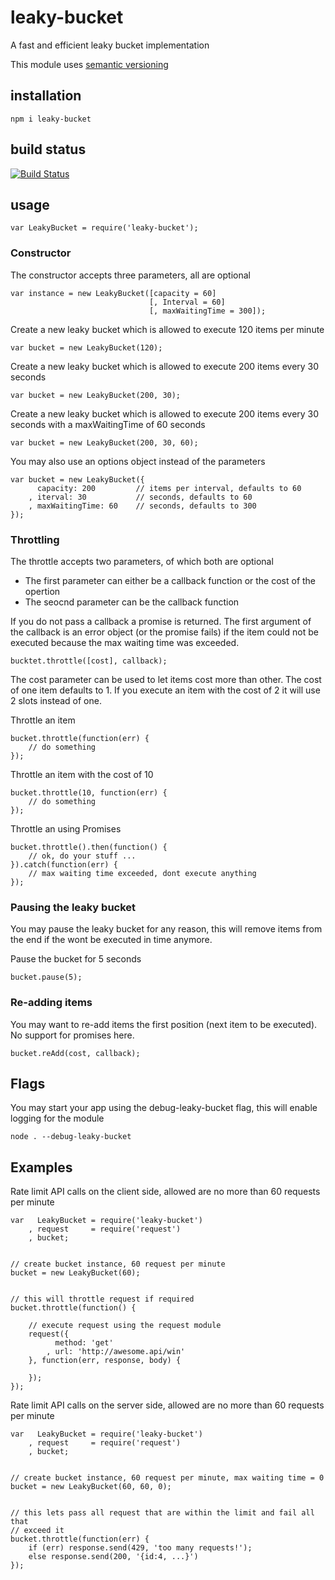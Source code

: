# leaky-bucket

A fast and efficient leaky bucket implementation

This module uses [semantic versioning](http://semver.org/)

## installation

    npm i leaky-bucket

## build status

[![Build Status](https://travis-ci.org/eventEmitter/leaky-bucket.png?branch=master)](https://travis-ci.org/eventEmitter/leaky-bucket)


## usage

    var LeakyBucket = require('leaky-bucket');


### Constructor

The constructor accepts three parameters, all are optional

    var instance = new LeakyBucket([capacity = 60]
                                   [, Interval = 60]
                                   [, maxWaitingTime = 300]);


Create a new leaky bucket which is allowed to execute 120 items per minute

    var bucket = new LeakyBucket(120);


Create a new leaky bucket which is allowed to execute 200 items every 30 seconds

    var bucket = new LeakyBucket(200, 30);


Create a new leaky bucket which is allowed to execute 200 items every 30 seconds with a maxWaitingTime of 60 seconds

    var bucket = new LeakyBucket(200, 30, 60);


You may also use an options object instead of the parameters

    var bucket = new LeakyBucket({
          capacity: 200         // items per interval, defaults to 60
        , iterval: 30           // seconds, defaults to 60
        , maxWaitingTime: 60    // seconds, defaults to 300
    });



### Throttling

The throttle accepts two parameters, of which both are optional

- The first parameter can either be a callback function or the cost of the opertion
- The seocnd parameter can be the callback function

If you do not pass a callback a promise is returned. The first argument of the callback is an error object (or the promise fails) if the item could not be executed because the max waiting time was exceeded.


    bucktet.throttle([cost], callback);

The cost parameter can be used to let items cost more than other. The cost of one item defaults to 1. If you execute an item with the cost of 2 it will use 2 slots instead of one.


Throttle an item

    bucket.throttle(function(err) {
        // do something
    });


Throttle an item with the cost of 10

    bucket.throttle(10, function(err) {
        // do something
    });


Throttle an using Promises

    bucket.throttle().then(function() {
        // ok, do your stuff ...
    }).catch(function(err) {
        // max waiting time exceeded, dont execute anything
    });


### Pausing the leaky bucket

You may pause the leaky bucket for any reason, this will remove items from the end if the wont be executed in time anymore.


Pause the bucket for 5 seconds

    bucket.pause(5);


### Re-adding items

You may want to re-add items the first position (next item to be executed). No support for promises here.


    bucket.reAdd(cost, callback);


## Flags

You may start your app using the debug-leaky-bucket flag, this will enable logging for the module

    node . --debug-leaky-bucket


## Examples

Rate limit API calls on the client side, allowed are no more than 60 requests per minute

    var   LeakyBucket = require('leaky-bucket')
        , request     = require('request')
        , bucket;


    // create bucket instance, 60 request per minute
    bucket = new LeakyBucket(60);


    // this will throttle request if required
    bucket.throttle(function() {

        // execute request using the request module
        request({
              method: 'get'
            , url: 'http://awesome.api/win'
        }, function(err, response, body) {

        });
    });




Rate limit API calls on the server side, allowed are no more than 60 requests per minute

    var   LeakyBucket = require('leaky-bucket')
        , request     = require('request')
        , bucket;


    // create bucket instance, 60 request per minute, max waiting time = 0
    bucket = new LeakyBucket(60, 60, 0);


    // this lets pass all request that are within the limit and fail all that
    // exceed it
    bucket.throttle(function(err) {
        if (err) response.send(429, 'too many requests!');
        else response.send(200, '{id:4, ...}')
    });